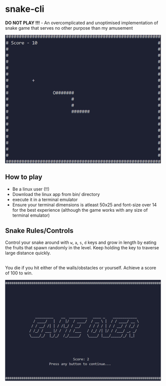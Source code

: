 # snake-cli
**DO NOT PLAY !!!** - An overcomplicated and unoptimised implementation of snake game that serves no other purpose than my amusement

  ![snake in a room](https://github.com/guyVicky/snake-cli/blob/master/assets/main_screen.png)


## How to play
- Be a linux user (!!)
- Download the linux app from bin/ directory
- execute it in a terminal emulator
- Ensure your terminal dimensions is atleast 50x25 and font-size over 14 for the best experience (although the game works with any size of terminal emulator)

## Snake Rules/Controls

Control your snake around with `w`, `a`, `s`, `d` keys and grow in length by eating the fruits that spawn randomly in the level. Keep holding the key to traverse large distance quickly.<br><br>

You die if you hit either of the walls/obstacles or yourself. Achieve a score of 100 to win.

![game over screen](https://github.com/guyVicky/snake-cli/blob/master/assets/game_over.png)
